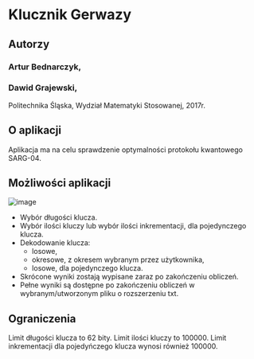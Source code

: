 # Klucznik Gerwazy
## Autorzy
### Artur Bednarczyk,
### Dawid Grajewski,
Politechnika Śląska, 
Wydział Matematyki Stosowanej, 
2017r.
## O aplikacji
Aplikacja ma na celu sprawdzenie optymalności protokołu kwantowego SARG-04.
## Możliwości aplikacji
![image](https://cloud.githubusercontent.com/assets/10348811/24920775/c24c9c96-1ee8-11e7-90f7-4ef4c8f60511.png)
* Wybór długości klucza.
* Wybór ilości kluczy lub wybór ilości inkrementacji, dla pojedynczego klucza.
* Dekodowanie klucza:
  * losowe, 
  * okresowe, z okresem wybranym przez użytkownika,
  * losowe, dla pojedynczego klucza.
* Skrócone wyniki zostają wypisane zaraz po zakończeniu obliczeń.
* Pełne wyniki są dostępne po zakończeniu obliczeń w wybranym/utworzonym pliku o rozszerzeniu txt.
## Ograniczenia
Limit długości klucza to 62 bity.
Limit ilości kluczy to 100000.
Limit inkrementacji dla pojedyńczego klucza wynosi również 100000.

